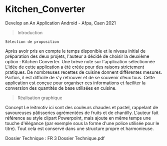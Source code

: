 # Kitchen_Converter
Develop an An Application Android - Afpa, Caen 2021
 
> Introduction
	
	Sélection de proposition
Après avoir pris en compte le temps disponible et le niveau initial de préparation des deux projets, l'auteur a décidé de choisir la deuxième option : Kitchen Converter.
	Une brève note sur l'application sélectionnée
L'idée de cette application a été créée pour des raisons strictement pratiques. De nombreuses recettes de cuisine donnent différentes mesures. Parfois, il est difficile de s'y retrouver et de se souvenir d’eux tous. Cette application est conçue pour organiser ces informations et faciliter la conversion des quantités de base utilisées en cuisine.

> Réalisation graphique

Concept
Le leitmotiv ici sont des couleurs chaudes et pastel, rappelant de savoureuses pâtisseries agrémentées de fruits et de chantilly. L'auteur fait référence au style clipart Powerpoint, mais ajoute en même temps une touche d'élégance (par exemple sous la forme d'une police utilisée pour le titre). Tout cela est conservé dans une structure propre et harmonieuse.

Dossier Technique : FR 3 Dossier Technique.pdf

